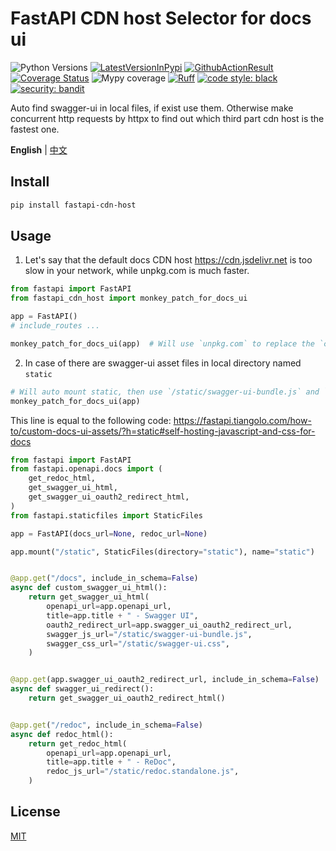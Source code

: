 # FastAPI CDN host Selector for docs ui
![Python Versions](https://img.shields.io/pypi/pyversions/fastapi-cdn-host)
[![LatestVersionInPypi](https://img.shields.io/pypi/v/fastapi-cdn-host.svg?style=flat)](https://pypi.python.org/pypi/fastapi-cdn-host)
[![GithubActionResult](https://github.com/waketzheng/fastapi-cdn-host/workflows/ci/badge.svg)](https://github.com/waketzheng/fastapi-cdn-host/actions?query=workflow:ci)
[![Coverage Status](https://coveralls.io/repos/github/waketzheng/fastapi-cdn-host/badge.svg?branch=main)](https://coveralls.io/github/waketzheng/fastapi-cdn-host?branch=main)
![Mypy coverage](https://img.shields.io/badge/mypy-100%25-green.svg)
[![Ruff](https://img.shields.io/endpoint?url=https://raw.githubusercontent.com/astral-sh/ruff/main/assets/badge/v2.json)](https://github.com/astral-sh/ruff)
[![code style: black](https://img.shields.io/badge/code%20style-black-000000.svg)](https://github.com/psf/black)
[![security: bandit](https://img.shields.io/badge/security-bandit-yellow.svg)](https://github.com/PyCQA/bandit)

Auto find swagger-ui in local files, if exist use them.
Otherwise make concurrent http requests by httpx to find out which third part cdn host is the fastest one.

**English** | [中文](./README.zh-hans.md)

## Install

```bash
pip install fastapi-cdn-host
```

## Usage
1. Let's say that the default docs CDN host https://cdn.jsdelivr.net is too slow in your network, while unpkg.com is much faster.
```py
from fastapi import FastAPI
from fastapi_cdn_host import monkey_patch_for_docs_ui

app = FastAPI()
# include_routes ...

monkey_patch_for_docs_ui(app)  # Will use `unpkg.com` to replace the `cdn.jsdelivr.net/npm`
```
2. In case of there are swagger-ui asset files in local directory named `static`
```py
# Will auto mount static, then use `/static/swagger-ui-bundle.js` and `/static/swagger-ui.css` as docs assets
monkey_patch_for_docs_ui(app)
```
This line is equal to the following code:
https://fastapi.tiangolo.com/how-to/custom-docs-ui-assets/?h=static#self-hosting-javascript-and-css-for-docs
```py
from fastapi import FastAPI
from fastapi.openapi.docs import (
    get_redoc_html,
    get_swagger_ui_html,
    get_swagger_ui_oauth2_redirect_html,
)
from fastapi.staticfiles import StaticFiles

app = FastAPI(docs_url=None, redoc_url=None)

app.mount("/static", StaticFiles(directory="static"), name="static")


@app.get("/docs", include_in_schema=False)
async def custom_swagger_ui_html():
    return get_swagger_ui_html(
        openapi_url=app.openapi_url,
        title=app.title + " - Swagger UI",
        oauth2_redirect_url=app.swagger_ui_oauth2_redirect_url,
        swagger_js_url="/static/swagger-ui-bundle.js",
        swagger_css_url="/static/swagger-ui.css",
    )


@app.get(app.swagger_ui_oauth2_redirect_url, include_in_schema=False)
async def swagger_ui_redirect():
    return get_swagger_ui_oauth2_redirect_html()


@app.get("/redoc", include_in_schema=False)
async def redoc_html():
    return get_redoc_html(
        openapi_url=app.openapi_url,
        title=app.title + " - ReDoc",
        redoc_js_url="/static/redoc.standalone.js",
    )
```

## License

[MIT](./LICENSE)
